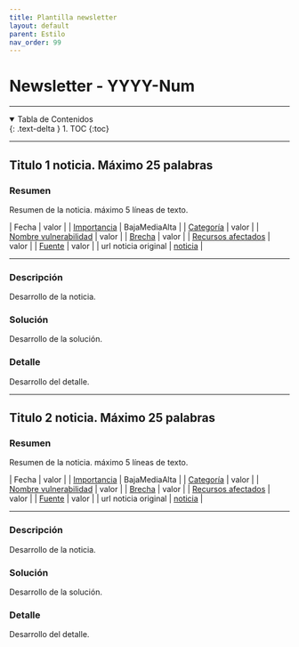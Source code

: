 ```yaml
---
title: Plantilla newsletter
layout: default
parent: Estilo
nav_order: 99
---
```


# Newsletter - YYYY-Num

---

<details open markdown="block">
  <summary>Tabla de Contenidos</summary>
  {: .text-delta }
1. TOC
{:toc}
</details>

---

## Titulo 1 noticia. Máximo 25 palabras

### Resumen
Resumen de la noticia. máximo 5 líneas de texto.

| Fecha                          | valor |
| [Importancia](/doc/refs/ciber/importancia.html)                     | <label class="label label-blue">Baja</label><label class="label label-yellow">Media</label><label class="label label-red">Alta</label> | 
| [Categoría](/doc/refs/ciber/categorias.html)                      | valor |
| [Nombre vulnerabilidad](/doc/refs/ciber/vulnerabilidades.html)    | valor |
| [Brecha](/doc/refs/ciber/brechas.html)                          | valor |
| [Recursos afectados](/doc/refs/ciber/recursos-afectados.html)                          | valor |
| [Fuente](/doc/refs/ciber/fuentes.html)                              | valor | 
| url noticia original                              | <a href="www.news.com" targer="_blank">noticia<a> | 

---

### Descripción
Desarrollo de la noticia.
### Solución
Desarrollo de la solución.
### Detalle
Desarrollo del detalle.


---


## Titulo 2 noticia. Máximo 25 palabras

### Resumen
Resumen de la noticia. máximo 5 líneas de texto.

| Fecha                          | valor |
| [Importancia](/doc/refs/ciber/importancia.html)                     | <label class="label label-blue">Baja</label><label class="label label-yellow">Media</label><label class="label label-red">Alta</label> | 
| [Categoría](/doc/refs/ciber/categorias.html)                      | valor |
| [Nombre vulnerabilidad](/doc/refs/ciber/vulnerabilidades.html)    | valor |
| [Brecha](/doc/refs/ciber/brechas.html)                          | valor |
| [Recursos afectados](/doc/refs/ciber/recursos-afectados.html)                          | valor |
| [Fuente](/doc/refs/ciber/fuentes.html)                              | valor | 
| url noticia original                              | <a href="www.news.com" targer="_blank">noticia<a> | 

---

### Descripción
Desarrollo de la noticia.
### Solución
Desarrollo de la solución.
### Detalle
Desarrollo del detalle.

